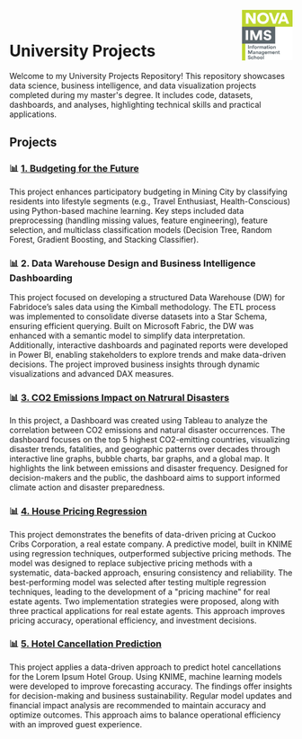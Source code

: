 <img align="right" src="https://github.com/ruben-machado/University-Projects/blob/9b8ade999e3a5061a855d847813c9240332cac77/Nova%20IMS%20logo" alt="image alt" width="90" height= "90"> <br>

# University Projects  

Welcome to my University Projects Repository! This repository showcases data science, business intelligence, and data visualization projects completed during my master's degree. It includes code, datasets, dashboards, and analyses, highlighting technical skills and practical applications.

## **Projects**

### 📊 **[1. Budgeting for the Future](https://github.com/ruben-machado/University-Projects/tree/main/1.%20Budgeting%20for%20the%20Future)**
This project enhances participatory budgeting in Mining City by classifying residents into lifestyle segments (e.g., Travel Enthusiast, Health-Conscious) using Python-based machine learning. Key steps included data preprocessing (handling missing values, feature engineering), feature selection, and multiclass classification models (Decision Tree, Random Forest, Gradient Boosting, and Stacking Classifier). 

### 📊 **2. Data Warehouse Design and Business Intelligence Dashboarding**

This project focused on developing a structured Data Warehouse (DW) for Fabridoce’s sales data using the Kimball methodology. The ETL process was implemented to consolidate diverse datasets into a Star Schema, ensuring efficient querying. Built on Microsoft Fabric, the DW was enhanced with a semantic model to simplify data interpretation. Additionally, interactive dashboards and paginated reports were developed in Power BI, enabling stakeholders to explore trends and make data-driven decisions. The project improved business insights through dynamic visualizations and advanced DAX measures.

### 📊 **[3. CO2 Emissions Impact on Natrural Disasters](https://github.com/ruben-machado/University-Projects/tree/main/3.%20CO2%20Emissions%20Impact%20on%20Natural%20Disasters)**

In this project, a Dashboard was created using Tableau to analyze the correlation between CO2 emissions and natural disaster occurrences. The dashboard focuses on the top 5 highest CO2-emitting countries, visualizing disaster trends, fatalities, and geographic patterns over decades through interactive line graphs, bubble charts, bar graphs, and a global map. It highlights the link between emissions and disaster frequency. Designed for decision-makers and the public, the dashboard aims to support informed climate action and disaster preparedness.

### 📊 **[4. House Pricing Regression](https://github.com/ruben-machado/University-Projects/tree/main/4.%20House%20Pricing%20Regression)**

This project demonstrates the benefits of data-driven pricing at Cuckoo Cribs Corporation, a real estate company. A predictive model, built in KNIME using regression techniques, outperformed subjective pricing methods. The model was designed to replace subjective pricing methods with a systematic, data-backed approach, ensuring consistency and reliability. The best-performing model was selected after testing multiple regression techniques, leading to the development of a "pricing machine" for real estate agents. Two implementation strategies were proposed, along with three practical applications for real estate agents. This approach improves pricing accuracy, operational efficiency, and investment decisions.


### 📊 **[5. Hotel Cancellation Prediction](https://github.com/ruben-machado/University-Projects/tree/main/5.%20Hotel%20Cancellation%20Prediction)**

This project applies a data-driven approach to predict hotel cancellations for the Lorem Ipsum Hotel Group. Using KNIME, machine learning models were developed to improve forecasting accuracy. The findings offer insights for decision-making and business sustainability. Regular model updates and financial impact analysis are recommended to maintain accuracy and optimize outcomes. This approach aims to balance operational efficiency with an improved guest experience.
